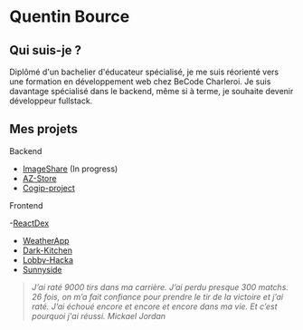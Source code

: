 # Quentin Bource 

## Qui suis-je ?

Diplômé d'un bachelier d'éducateur spécialisé, je me suis réorienté vers une formation en développement web chez BeCode Charleroi. Je suis davantage spécialisé dans le backend, même si à terme, je souhaite devenir développeur fullstack.


## Mes projets


Backend

- [ImageShare](https://github.com/Quentin-Bource/ImageShare) (In progress)
- [AZ-Store](https://github.com/Quentin-Bource/AZ_store)
- [Cogip-project](https://github.com/A-Mariaule/Cogip_Project)

Frontend

-[ReactDex](https://github.com/Quentin-Bource/React-App-)
- [WeatherApp](https://github.com/Quentin-Bource/AppWeather)
- [Dark-Kitchen](https://github.com/manesjonathan/dark-kitchen)
- [Lobby-Hacka](https://github.com/Quentin-Bource/Lobby_Hacka) 
- [Sunnyside](https://github.com/Quentin-Bource/sunnyside-agency)





>*J’ai raté 9000 tirs dans ma carrière. J’ai perdu presque 300 matchs. 26 fois, on m’a fait confiance pour prendre le tir de la victoire et j’ai raté.  J’ai échoué encore et encore et encore dans ma vie. Et c’est pourquoi j'ai réussi. 
Mickael Jordan*




